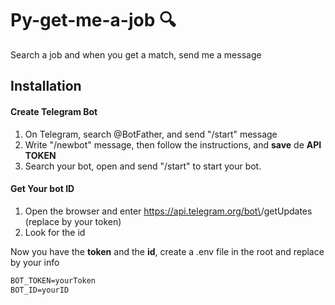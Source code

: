 # Py-get-me-a-job 🔍

Search a job and when you get a match, send me a message

## Installation
#### Create Telegram Bot
1. On Telegram, search @BotFather, and send "/start" message
2. Write "/newbot" message, then follow the instructions, and **save** de **API TOKEN**
3. Search your bot, open and send "/start" to start your bot.
#### Get Your bot ID
1. Open the browser and enter https://api.telegram.org/bot\<yourtoken>/getUpdates (replace by your token)
2. Look for the id

Now you have the **token** and the **id**, create a .env file in the root and replace by your info
```txt
BOT_TOKEN=yourToken
BOT_ID=yourID
```